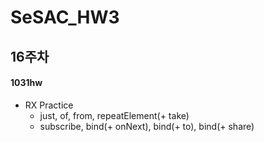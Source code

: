 # SeSAC_HW3

## 16주차
#### 1031hw
- RX Practice
    - just, of, from, repeatElement(+ take)
    - subscribe, bind(+ onNext), bind(+ to), bind(+ share) 